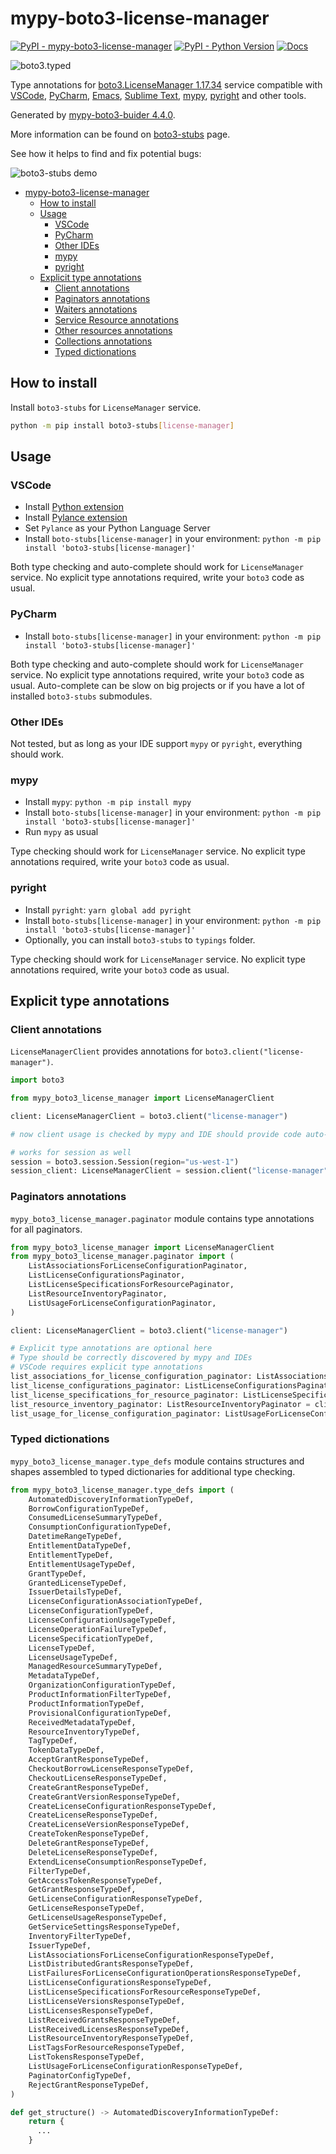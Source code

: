 # mypy-boto3-license-manager

[![PyPI - mypy-boto3-license-manager](https://img.shields.io/pypi/v/mypy-boto3-license-manager.svg?color=blue)](https://pypi.org/project/mypy-boto3-license-manager)
[![PyPI - Python Version](https://img.shields.io/pypi/pyversions/mypy-boto3-license-manager.svg?color=blue)](https://pypi.org/project/mypy-boto3-license-manager)
[![Docs](https://img.shields.io/readthedocs/mypy-boto3-builder.svg?color=blue)](https://mypy-boto3-builder.readthedocs.io/)

![boto3.typed](https://github.com/vemel/mypy_boto3_builder/raw/master/logo.png)

Type annotations for
[boto3.LicenseManager 1.17.34](https://boto3.amazonaws.com/v1/documentation/api/1.17.34/reference/services/license-manager.html#LicenseManager) service
compatible with
[VSCode](https://code.visualstudio.com/),
[PyCharm](https://www.jetbrains.com/pycharm/),
[Emacs](https://www.gnu.org/software/emacs/),
[Sublime Text](https://www.sublimetext.com/),
[mypy](https://github.com/python/mypy),
[pyright](https://github.com/microsoft/pyright)
and other tools.

Generated by [mypy-boto3-buider 4.4.0](https://github.com/vemel/mypy_boto3_builder).

More information can be found on [boto3-stubs](https://pypi.org/project/boto3-stubs/) page.

See how it helps to find and fix potential bugs:

![boto3-stubs demo](https://github.com/vemel/mypy_boto3_builder/raw/master/demo.gif)

- [mypy-boto3-license-manager](#mypy-boto3-license-manager)
  - [How to install](#how-to-install)
  - [Usage](#usage)
    - [VSCode](#vscode)
    - [PyCharm](#pycharm)
    - [Other IDEs](#other-ides)
    - [mypy](#mypy)
    - [pyright](#pyright)
  - [Explicit type annotations](#explicit-type-annotations)
    - [Client annotations](#client-annotations)
    - [Paginators annotations](#paginators-annotations)
    - [Waiters annotations](#waiters-annotations)
    - [Service Resource annotations](#service-resource-annotations)
    - [Other resources annotations](#other-resources-annotations)
    - [Collections annotations](#collections-annotations)
    - [Typed dictionations](#typed-dictionations)

## How to install

Install `boto3-stubs` for `LicenseManager` service.

```bash
python -m pip install boto3-stubs[license-manager]
```

## Usage

### VSCode

- Install [Python extension](https://marketplace.visualstudio.com/items?itemName=ms-python.python)
- Install [Pylance extension](https://marketplace.visualstudio.com/items?itemName=ms-python.vscode-pylance)
- Set `Pylance` as your Python Language Server
- Install `boto-stubs[license-manager]` in your environment: `python -m pip install 'boto3-stubs[license-manager]'`

Both type checking and auto-complete should work for `LicenseManager` service.
No explicit type annotations required, write your `boto3` code as usual.

### PyCharm

- Install `boto-stubs[license-manager]` in your environment: `python -m pip install 'boto3-stubs[license-manager]'`

Both type checking and auto-complete should work for `LicenseManager` service.
No explicit type annotations required, write your `boto3` code as usual.
Auto-complete can be slow on big projects or if you have a lot of installed `boto3-stubs` submodules.

### Other IDEs

Not tested, but as long as your IDE support `mypy` or `pyright`, everything should work.

### mypy

- Install `mypy`: `python -m pip install mypy`
- Install `boto-stubs[license-manager]` in your environment: `python -m pip install 'boto3-stubs[license-manager]'`
- Run `mypy` as usual

Type checking should work for `LicenseManager` service.
No explicit type annotations required, write your `boto3` code as usual.

### pyright

- Install `pyright`: `yarn global add pyright`
- Install `boto-stubs[license-manager]` in your environment: `python -m pip install 'boto3-stubs[license-manager]'`
- Optionally, you can install `boto3-stubs` to `typings` folder.

Type checking should work for `LicenseManager` service.
No explicit type annotations required, write your `boto3` code as usual.

## Explicit type annotations

### Client annotations

`LicenseManagerClient` provides annotations for `boto3.client("license-manager")`.

```python
import boto3

from mypy_boto3_license_manager import LicenseManagerClient

client: LicenseManagerClient = boto3.client("license-manager")

# now client usage is checked by mypy and IDE should provide code auto-complete

# works for session as well
session = boto3.session.Session(region="us-west-1")
session_client: LicenseManagerClient = session.client("license-manager")
```

### Paginators annotations

`mypy_boto3_license_manager.paginator` module contains type annotations for all paginators.

```python
from mypy_boto3_license_manager import LicenseManagerClient
from mypy_boto3_license_manager.paginator import (
    ListAssociationsForLicenseConfigurationPaginator,
    ListLicenseConfigurationsPaginator,
    ListLicenseSpecificationsForResourcePaginator,
    ListResourceInventoryPaginator,
    ListUsageForLicenseConfigurationPaginator,
)

client: LicenseManagerClient = boto3.client("license-manager")

# Explicit type annotations are optional here
# Type should be correctly discovered by mypy and IDEs
# VSCode requires explicit type annotations
list_associations_for_license_configuration_paginator: ListAssociationsForLicenseConfigurationPaginator = client.get_paginator("list_associations_for_license_configuration")
list_license_configurations_paginator: ListLicenseConfigurationsPaginator = client.get_paginator("list_license_configurations")
list_license_specifications_for_resource_paginator: ListLicenseSpecificationsForResourcePaginator = client.get_paginator("list_license_specifications_for_resource")
list_resource_inventory_paginator: ListResourceInventoryPaginator = client.get_paginator("list_resource_inventory")
list_usage_for_license_configuration_paginator: ListUsageForLicenseConfigurationPaginator = client.get_paginator("list_usage_for_license_configuration")
```







### Typed dictionations

`mypy_boto3_license_manager.type_defs` module contains structures and shapes assembled
to typed dictionaries for additional type checking.

```python
from mypy_boto3_license_manager.type_defs import (
    AutomatedDiscoveryInformationTypeDef,
    BorrowConfigurationTypeDef,
    ConsumedLicenseSummaryTypeDef,
    ConsumptionConfigurationTypeDef,
    DatetimeRangeTypeDef,
    EntitlementDataTypeDef,
    EntitlementTypeDef,
    EntitlementUsageTypeDef,
    GrantTypeDef,
    GrantedLicenseTypeDef,
    IssuerDetailsTypeDef,
    LicenseConfigurationAssociationTypeDef,
    LicenseConfigurationTypeDef,
    LicenseConfigurationUsageTypeDef,
    LicenseOperationFailureTypeDef,
    LicenseSpecificationTypeDef,
    LicenseTypeDef,
    LicenseUsageTypeDef,
    ManagedResourceSummaryTypeDef,
    MetadataTypeDef,
    OrganizationConfigurationTypeDef,
    ProductInformationFilterTypeDef,
    ProductInformationTypeDef,
    ProvisionalConfigurationTypeDef,
    ReceivedMetadataTypeDef,
    ResourceInventoryTypeDef,
    TagTypeDef,
    TokenDataTypeDef,
    AcceptGrantResponseTypeDef,
    CheckoutBorrowLicenseResponseTypeDef,
    CheckoutLicenseResponseTypeDef,
    CreateGrantResponseTypeDef,
    CreateGrantVersionResponseTypeDef,
    CreateLicenseConfigurationResponseTypeDef,
    CreateLicenseResponseTypeDef,
    CreateLicenseVersionResponseTypeDef,
    CreateTokenResponseTypeDef,
    DeleteGrantResponseTypeDef,
    DeleteLicenseResponseTypeDef,
    ExtendLicenseConsumptionResponseTypeDef,
    FilterTypeDef,
    GetAccessTokenResponseTypeDef,
    GetGrantResponseTypeDef,
    GetLicenseConfigurationResponseTypeDef,
    GetLicenseResponseTypeDef,
    GetLicenseUsageResponseTypeDef,
    GetServiceSettingsResponseTypeDef,
    InventoryFilterTypeDef,
    IssuerTypeDef,
    ListAssociationsForLicenseConfigurationResponseTypeDef,
    ListDistributedGrantsResponseTypeDef,
    ListFailuresForLicenseConfigurationOperationsResponseTypeDef,
    ListLicenseConfigurationsResponseTypeDef,
    ListLicenseSpecificationsForResourceResponseTypeDef,
    ListLicenseVersionsResponseTypeDef,
    ListLicensesResponseTypeDef,
    ListReceivedGrantsResponseTypeDef,
    ListReceivedLicensesResponseTypeDef,
    ListResourceInventoryResponseTypeDef,
    ListTagsForResourceResponseTypeDef,
    ListTokensResponseTypeDef,
    ListUsageForLicenseConfigurationResponseTypeDef,
    PaginatorConfigTypeDef,
    RejectGrantResponseTypeDef,
)

def get_structure() -> AutomatedDiscoveryInformationTypeDef:
    return {
      ...
    }
```
